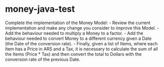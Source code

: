 # money-java-test

 Complete the implementation of the Money Model:
    - Review the current implementation and make any change you consider to improve this Model.
    - Add the behaviour needed to multiply a Money to a factor.
    - Add the behaviour needed to convert Money to a different currency given a Date (the Date of the conversion rate).
    - Finally, given a list of Items, where each Item has a Price in ARS and a Tax, it is necessary to calculate
      the sum of all the Items (Price * Tax) and then convert the total to Dollars with the conversion rate of the
      previous Date.
 
